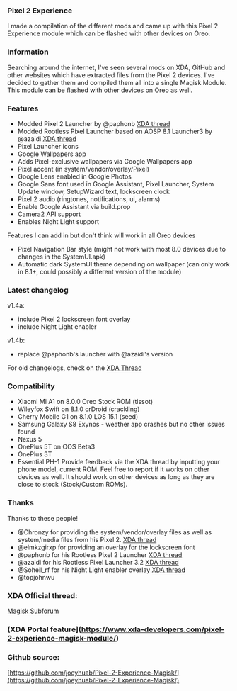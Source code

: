 ### Pixel 2 Experience
I made a compilation of the different mods and came up with this Pixel 2 Experience module which can be flashed with other devices on Oreo.

### Information
Searching around the internet, I've seen several mods on XDA, GitHub and other websites which have extracted files from the Pixel 2 devices. I've decided to gather them and compiled them all into a single Magisk Module. This module can be flashed with other devices on Oreo as well.

### Features
- Modded Pixel 2 Launcher by @paphonb [XDA thread](https://forum.xda-developers.com/android/apps-games/app-rootless-pixel-2-launcher-google-t3688393/)
- Modded Rootless Pixel Launcher based on AOSP 8.1 Launcher3 by @azaidi [XDA thread](https://forum.xda-developers.com/android/apps-games/launcher3-pixel-launcher-features-t3620972)
- Pixel Launcher icons
- Google Wallpapers app
- Adds Pixel-exclusive wallpapers via Google Wallpapers app
- Pixel accent (in system/vendor/overlay/Pixel)
- Google Lens enabled in Google Photos
- Google Sans font used in Google Assistant, Pixel Launcher, System Update window, SetupWizard text, lockscreen clock
- Pixel 2 audio (ringtones, notifications, ui, alarms)
- Enable Google Assistant via build.prop
- Camera2 API support
- Enables Night Light support

Features I can add in but don't think will work in all Oreo devices

- Pixel Navigation Bar style (might not work with most 8.0 devices due to changes in the SystemUI.apk)
- Automatic dark SystemUI theme depending on wallpaper (can only work in 8.1+, could possibly a different version of the module)

### Latest changelog
v1.4a:
- include Pixel 2 lockscreen font overlay
- include Night Light enabler

v1.4b:
- replace @paphonb's launcher with @azaidi's version

For old changelogs, check on the [XDA Thread](https://forum.xda-developers.com/apps/magisk/module-pixel-2-experience-t3757137/)

### Compatibility
- Xiaomi Mi A1 on 8.0.0 Oreo Stock ROM (tissot)
- Wileyfox Swift on 8.1.0 crDroid (crackling)
- Cherry Mobile G1 on 8.1.0 LOS 15.1 (seed)
- Samsung Galaxy S8 Exynos - weather app crashes but no other issues found
- Nexus 5
- OnePlus 5T on OOS Beta3
- OnePlus 3T
- Essential PH-1
Provide feedback via the XDA thread by inputting your phone model, current ROM. Feel free to report if it works on other devices as well. It should work on other devices as long as they are close to stock (Stock/Custom ROMs).

### Thanks
Thanks to these people!
- @Chronzy for providing the system/vendor/overlay files as well as system/media files from his Pixel 2. [XDA thread](https://forum.xda-developers.com/showpost.php?p=74267243&postcount=14) 
- @elmkzgirxp for providing an overlay for the lockscreen font
- @paphonb for his Rootless Pixel 2 Launcher [XDA thread](https://forum.xda-developers.com/android/apps-games/app-rootless-pixel-2-launcher-google-t3688393/)
- @azaidi for his Rootless Pixel Launcher 3.2 [XDA thread](https://forum.xda-developers.com/android/apps-games/launcher3-pixel-launcher-features-t3620972)
- @Soheil_rf for his Night Light enabler overlay [XDA thread](https://forum.xda-developers.com/crossdevice-dev/sony-themes-apps/oreo-enable-night-light-tile-t3713021)
- @topjohnwu

### XDA Official thread:
[Magisk Subforum](https://forum.xda-developers.com/apps/magisk/module-pixel-2-experience-t3757137/)

### (XDA Portal feature](https://www.xda-developers.com/pixel-2-experience-magisk-module/)

### Github source: <br />
[https://github.com/joeyhuab/Pixel-2-Experience-Magisk/](https://github.com/joeyhuab/Pixel-2-Experience-Magisk/)
